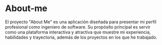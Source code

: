 # About-me
El proyecto "About Me" es una aplicación diseñada para presentar mi perfil profesional como ingeniero de software. Su propósito principal es servir como una plataforma interactiva y atractiva que muestre mi experiencia, habilidades y trayectoria, además de los proyectos en los que he trabajado. 

